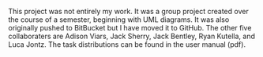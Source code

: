 This project was not entirely my work. It was a group project created over the course of a semester, beginning with UML diagrams.
It was also originally pushed to BitBucket but I have moved it to GitHub.
The other five collaboraters are Adison Viars, Jack Sherry, Jack Bentley, Ryan Kutella, and Luca Jontz.
The task distributions can be found in the user manual (pdf).
